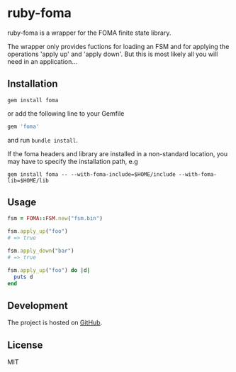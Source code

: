 # ruby-foma

ruby-foma is a wrapper for the FOMA finite state library.

The wrapper only provides fuctions for loading an FSM and for applying the
operations 'apply up' and 'apply down'.  But this is most likely all you will
need in an application...

## Installation

```shell
gem install foma
```
or add the following line to your Gemfile

```ruby
gem 'foma'
```

and run `bundle install`.

If the foma headers and library are installed in a non-standard location, you
may have to specify the installation path, e.g

```shell
gem install foma -- --with-foma-include=$HOME/include --with-foma-lib=$HOME/lib
```

## Usage

```ruby
fsm = FOMA::FSM.new("fsm.bin")

fsm.apply_up("foo")
# => true

fsm.apply_down("bar")
# => true

fsm.apply_up("foo") do |d|
  puts d
end
```

## Development

The project is hosted on [GitHub](http://github.com/mlj/ruby-foma).

## License

MIT
